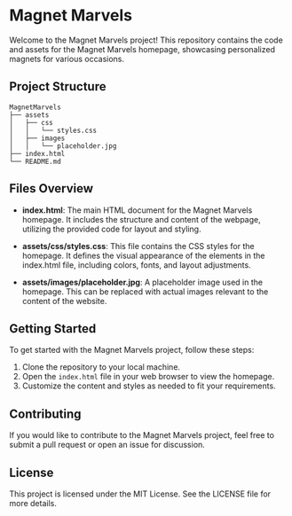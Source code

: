 # Magnet Marvels

Welcome to the Magnet Marvels project! This repository contains the code and assets for the Magnet Marvels homepage, showcasing personalized magnets for various occasions.

## Project Structure

```
MagnetMarvels
├── assets
│   ├── css
│   │   └── styles.css
│   ├── images
│   │   └── placeholder.jpg
├── index.html
└── README.md
```

## Files Overview

- **index.html**: The main HTML document for the Magnet Marvels homepage. It includes the structure and content of the webpage, utilizing the provided code for layout and styling.

- **assets/css/styles.css**: This file contains the CSS styles for the homepage. It defines the visual appearance of the elements in the index.html file, including colors, fonts, and layout adjustments.

- **assets/images/placeholder.jpg**: A placeholder image used in the homepage. This can be replaced with actual images relevant to the content of the website.

## Getting Started

To get started with the Magnet Marvels project, follow these steps:

1. Clone the repository to your local machine.
2. Open the `index.html` file in your web browser to view the homepage.
3. Customize the content and styles as needed to fit your requirements.

## Contributing

If you would like to contribute to the Magnet Marvels project, feel free to submit a pull request or open an issue for discussion.

## License

This project is licensed under the MIT License. See the LICENSE file for more details.